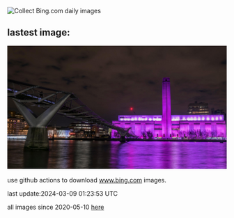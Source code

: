 ![Collect Bing.com daily images](https://github.com/counter2015/bing-daily-images/workflows/Collect%20Bing.com%20daily%20images/badge.svg)
## lastest image:
![](images/TateLightUp.jpg)

use github actions to download www.bing.com images.

last update:2024-03-09 01:23:53 UTC

all images since 2020-05-10 [here](https://github.com/counter2015/bing-daily-images/tree/master/images) 
